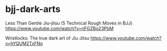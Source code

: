 # bjj-dark-arts

Less Than Gentle Jiu-jitsu (5 Technical Rough Moves in BJJ)
https://www.youtube.com/watch?v=nFGZBo23PbM

Wristlocks: The true dark art of Jiu Jitsu
https://www.youtube.com/watch?v=hYQUM2TxFNo
